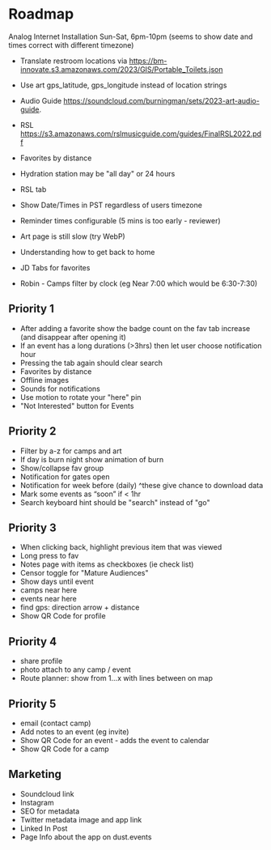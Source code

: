 # Roadmap

Analog Internet Installation
Sun-Sat, 6pm-10pm (seems to show date and times correct with different timezone)
- Translate restroom locations via https://bm-innovate.s3.amazonaws.com/2023/GIS/Portable_Toilets.json
- Use art gps_latitude, gps_longitude instead of location strings
- Audio Guide https://soundcloud.com/burningman/sets/2023-art-audio-guide.
- RSL https://s3.amazonaws.com/rslmusicguide.com/guides/FinalRSL2022.pdf
- Favorites by distance
- Hydration station may be "all day" or 24 hours
- RSL tab

- Show Date/Times in PST regardless of users timezone
- Reminder times configurable (5 mins is too early - reviewer)
- Art page is still slow (try WebP)
- Understanding how to get back to home
- JD Tabs for favorites
- Robin - Camps filter by clock (eg Near 7:00 which would be 6:30-7:30)

## Priority 1
- After adding a favorite show the badge count on the fav tab increase (and disappear after opening it)
- If an event has a long durations (>3hrs) then let user choose notification hour
- Pressing the tab again should clear search
- Favorites by distance
- Offline images
- Sounds for notifications
- Use motion to rotate your "here" pin
- "Not Interested" button for Events


## Priority 2
- Filter by a-z for camps and art
- If day is burn night show animation of burn
- Show/collapse fav group
- Notification for gates open
- Notification for week before (daily) ^these give chance to download data
- Mark some events as “soon” if < 1hr
- Search keyboard hint should be "search" instead of "go"

## Priority 3
- When clicking back, highlight previous item that was viewed
- Long press to fav
- Notes page with items as checkboxes (ie check list)
- Censor toggle for "Mature Audiences"
- Show days until event
- camps near here
- events near here
- find gps: direction arrow + distance
- Show QR Code for profile

## Priority 4
- share profile
- photo attach to any camp / event
- Route planner: show from 1...x with lines between on map

## Priority 5
- email (contact camp)
- Add notes to an event (eg invite)
- Show QR Code for an event - adds the event to calendar
- Show QR Code for a camp

## Marketing
- Soundcloud link
- Instagram
- SEO for metadata
- Twitter metadata image and app link
- Linked In Post
- Page Info about the app on dust.events